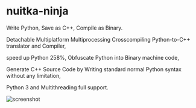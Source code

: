 nuitka-ninja
============

Write Python, Save as C++, Compile as Binary. 

Detachable Multiplatform Multiprocessing Crosscompiling Python-to-C++ translator and Compiler, 

speed up Python 258%, Obfuscate Python into Binary machine code, 

Generate C++ Source Code by Writing standard normal Python syntax without any limitation, 

Python 3 and Multithreading full support.

![screenshot](https://lh6.googleusercontent.com/-sIWKGcYRXTU/UgfZSKc9OfI/AAAAAAAADWs/ydHcQ5y2xYo/w459-h1052-no/temp.jpg)

